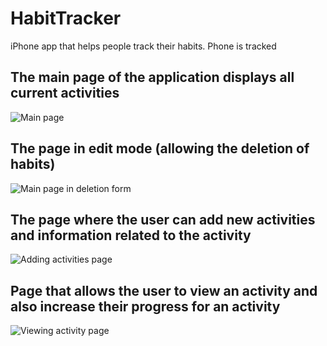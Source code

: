 # HabitTracker
iPhone app that helps people track their habits. Phone is tracked

## The main page of the application displays all current activities
![Main page](https://github.com/19neloyk/HabitTracker/blob/master/Simulator%20Screen%20Shot%20-%20iPhone%20SE%20(2nd%20generation)%20-%202020-06-04%20at%2012.31.55.png)

## The page in edit mode (allowing the deletion of habits)
![Main page in deletion form](https://github.com/19neloyk/HabitTracker/blob/master/Simulator%20Screen%20Shot%20-%20iPhone%20SE%20(2nd%20generation)%20-%202020-06-04%20at%2012.32.06.png)

## The page where the user can add new activities and information related to the activity
![Adding activities page](https://github.com/19neloyk/HabitTracker/blob/master/Simulator%20Screen%20Shot%20-%20iPhone%20SE%20(2nd%20generation)%20-%202020-06-04%20at%2012.29.50.png)

## Page that allows the user to view an activity and also increase their progress for an activity
![Viewing activity page](https://github.com/19neloyk/HabitTracker/blob/master/Simulator%20Screen%20Shot%20-%20iPhone%20SE%20(2nd%20generation)%20-%202020-06-04%20at%2012.30.58.png)
